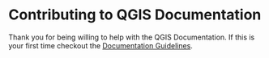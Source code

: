 Contributing to QGIS Documentation
=============

Thank you for being willing to help with the QGIS Documentation. If this is your
first time checkout the [Documentation Guidelines][1].

[1]: http://docs.qgis.org/testing/en/docs/documentation_guidelines/first_contribution.html
